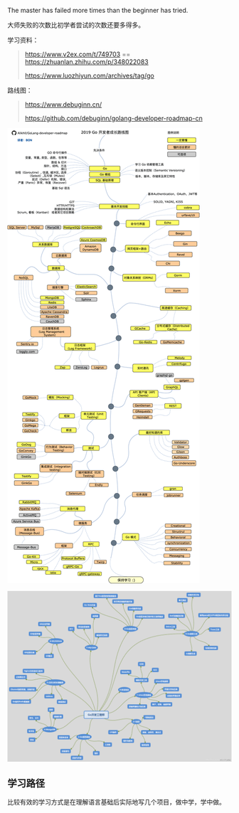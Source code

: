 The master has failed more times than the beginner has tried.

大师失败的次数比初学者尝试的次数还要多得多。



学习资料：

>  https://www.v2ex.com/t/749703      ==     https://zhuanlan.zhihu.com/p/348022083
>
> https://www.luozhiyun.com/archives/tag/go



路线图：

> https://www.debuginn.cn/
>
> https://github.com/debuginn/golang-developer-roadmap-cn

![8e3bc04c4767e42d5ee731c4709d2094](images/8e3bc04c4767e42d5ee731c4709d2094.png)

![20181108092321724](images/20181108092321724.png)

## 学习路径

比较有效的学习方式是在理解语言基础后实际地写几个项目，做中学，学中做。

